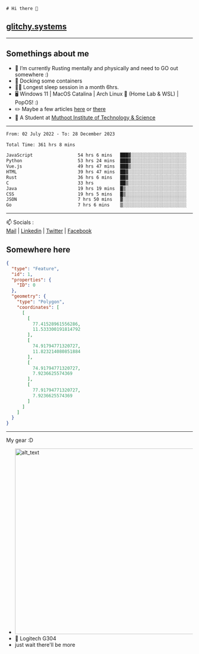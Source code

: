 ```
# Hi there 👋
```
## [glitchy.systems](https://glitchy.systems)
---

## Somethings about me



- 🌱 I’m currently Rusting mentally and physically and need to GO out somewhere :)
- 🐋 Docking some containers
- 😶‍🌫️ Longest sleep session in a month 6hrs.
- 🖥️ Windows 11 | MacOS Catalina | Arch Linux 🦩 (Home Lab & WSL) | PopOS! :)
- ✏️ Maybe a few articles [here](https://medium.com/@advaithnarayanan8) or [there](https://medium.com/@advaithnarayanan8)
- 📑 A Student at [Muthoot Institute of Technology & Science](https://mgmits.ac.in/)



---

<!--START_SECTION:waka-->

```txt
From: 02 July 2022 - To: 28 December 2023

Total Time: 361 hrs 8 mins

JavaScript                 54 hrs 6 mins   ███▓░░░░░░░░░░░░░░░░░░░░░   14.98 %
Python                     53 hrs 24 mins  ███▓░░░░░░░░░░░░░░░░░░░░░   14.79 %
Vue.js                     49 hrs 47 mins  ███▒░░░░░░░░░░░░░░░░░░░░░   13.79 %
HTML                       39 hrs 47 mins  ██▓░░░░░░░░░░░░░░░░░░░░░░   11.02 %
Rust                       36 hrs 6 mins   ██▓░░░░░░░░░░░░░░░░░░░░░░   10.00 %
C                          33 hrs          ██▒░░░░░░░░░░░░░░░░░░░░░░   09.14 %
Java                       19 hrs 19 mins  █▒░░░░░░░░░░░░░░░░░░░░░░░   05.35 %
CSS                        19 hrs 5 mins   █▒░░░░░░░░░░░░░░░░░░░░░░░   05.28 %
JSON                       7 hrs 50 mins   ▓░░░░░░░░░░░░░░░░░░░░░░░░   02.17 %
Go                         7 hrs 6 mins    ▒░░░░░░░░░░░░░░░░░░░░░░░░   01.97 %
```

<!--END_SECTION:waka-->

---

📫 Socials :<br>
[Mail](mailto:advaithnarayanan8@gmail.com) | [Linkedin](https://www.linkedin.com/in/advaith-narayanan-a72152214/) | [Twitter](https://twitter.com/advaithnarayan) | [Facebook](https://screenmessage.com/qinq)

## Somewhere here

```geojson
{
  "type": "Feature",
  "id": 1,
  "properties": {
    "ID": 0
  },
  "geometry": {
    "type": "Polygon",
    "coordinates": [
      [
        [
          77.41528961556286,
          11.533300191814792
        ],
        [
          74.91794771320727,
          11.823214080851884
        ],
        [
          74.91794771320727,
          7.9236625574369
        ],
        [
          77.91794771320727,
          7.9236625574369
        ]
      ]
    ]
  }
}
```


--- 
My gear :D

- [<img alt="alt_text" width="500px" src="https://valid.x86.fr/cache/banner/xv24bv-6.png" />](https://valid.x86.fr/xv24bv)
- 🐁 Logitech G304
- just wait there'll be more

